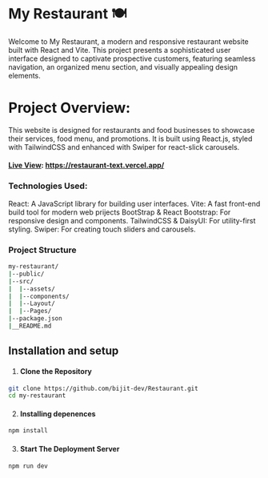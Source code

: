 # My Restaurant 🍽️
Welcome to My Restaurant, a modern and responsive restaurant website built with React and Vite.
This project presents a sophisticated user interface designed to captivate prospective customers, featuring seamless navigation, an organized menu section, and visually appealing design elements.

# Project Overview:
This website is designed for restaurants and food businesses to showcase their services, food menu, and promotions.
It is built using React.js, styled with TailwindCSS  and enhanced with Swiper for react-slick carousels.

#### [Live View](https://restaurant-text.vercel.app/): https://restaurant-text.vercel.app/



### Technologies Used:
React: A JavaScript library for building user interfaces.
Vite: A fast front-end build tool for modern web prijects
BootStrap & React Bootstrap: For responsive design and components.
TailwindCSS & DaisyUI: For utility-first styling.
Swiper: For creating touch sliders and carousels.

### Project Structure
```bash
my-restaurant/
|--public/
|--src/
|  |--assets/
|  |--components/
|  |--Layout/
|  |--Pages/
|--package.json
|__README.md

```

## Installation and setup

1. #### Clone the Repository
```bash
git clone https://github.com/bijit-dev/Restaurant.git
cd my-restaurant
```

2. #### Installing depenences
```bash
npm install
```

3. #### Start The Deployment Server
```bash
npm run dev

```
